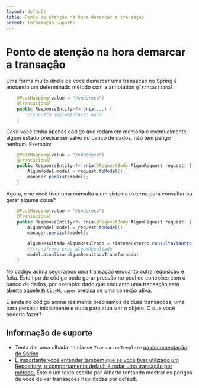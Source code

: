 ```yaml
---
layout: default
title: Ponto de atenção na hora demarcar a transação  
parent: Informação Suporte
---
```

# Ponto de atenção na hora demarcar a transação 

Uma forma muito direta de você demarcar uma transação no Spring é anotando um determinado método com a annotation ```@Transactional```. 

```java
    @PostMapping(value = "/endereco")
    @Transacional
	public ResponseEntity<?> cria(...) {
        //suposta implementacao aqui
	}
```

Caso você tenha apenas código que rodam em memória e eventualmente algum estado precise ser salvo no banco de dados, não tem perigo nenhum. Exemplo:

```java
    @PostMapping(value = "/endereco")
    @Transacional
	public ResponseEntity<?> cria(@RequestBody AlgumRequest request) {
        AlgumModel model = request.toModel();
        manager.persist(model);
	}
```

Agora, e se você tiver uma consulta a um sistema externo para consultar ou gerar alguma coisa?

```java
    @PostMapping(value = "/endereco")
    @Transacional
	public ResponseEntity<?> cria(@RequestBody AlgumRequest request) {
        AlgumModel model = request.toModel();
        manager.persist(model);

        AlgumResultado algumResultado = sistemaExterno.consultaViaHttp(model.getInformacao());
        //transfroma esse algumResultado
        model.atualiza(algumResultadoTransformado);
	}
```

No código acima seguramos uma transação enquanto outra requisição é feita. Este tipo de código pode gerar pressão no pool de conexões com o banco de dados, por exemplo: dado que enquanto uma transação está aberta aquele ```EntityManager``` precisa de uma conexão ativa. 

E ainda no código acima realmente precisamos de duas transações, uma para persistir inicialmente e outra para atualizar o objeto. O que você poderia fazer?

## Informação de suporte

* Tenta dar uma olhada na classe ```TransacionTemplate``` [na documentação do Spring](https://docs.spring.io/spring/docs/current/javadoc-api/org/springframework/transaction/support/TransactionTemplate.html)
* [É importante você entender também que se você tiver utilizado um Repository, o comportamento default é rodar uma transação por método.](https://domineospring.wordpress.com/2019/10/17/transacoes-nao-devem-ser-habilitadas-por-default/) Este é um texto escrito por Alberto tentando mostrar os perigos de você deixar transações habilitadas por default.

